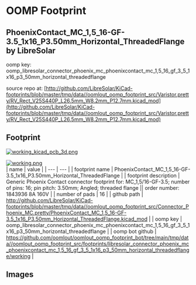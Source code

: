 # OOMP Footprint  
## PhoenixContact_MC_1,5_16-GF-3.5_1x16_P3.50mm_Horizontal_ThreadedFlange  by LibreSolar  
  
oomp key: oomp_libresolar_connector_phoenix_mc_phoenixcontact_mc_1,5_16_gf_3_5_1x16_p3_50mm_horizontal_threadedflange  
  
source repo at: [http://github.com/LibreSolar/KiCad-footprints/blob/master/tmp/data//oomlout_oomp_footprint_src/Varistor.pretty/RV_Rect_V25S440P_L26.5mm_W8.2mm_P12.7mm.kicad_mod](http://github.com/LibreSolar/KiCad-footprints/blob/master/tmp/data//oomlout_oomp_footprint_src/Varistor.pretty/RV_Rect_V25S440P_L26.5mm_W8.2mm_P12.7mm.kicad_mod)  
## Footprint  
  
[![working_kicad_pcb_3d.png](working_kicad_pcb_3d_600.png)](working_kicad_pcb_3d.png)  
  
[![working.png](working_600.png)](working.png)  
| name | value | 
| --- | --- | 
| footprint name | PhoenixContact_MC_1,5_16-GF-3.5_1x16_P3.50mm_Horizontal_ThreadedFlange | 
| footprint description | Generic Phoenix Contact connector footprint for: MC_1,5/16-GF-3.5; number of pins: 16; pin pitch: 3.50mm; Angled; threaded flange || order number: 1843936 8A 160V | 
| number of pads | 16 | 
| github path | http://github.com/LibreSolar/KiCad-footprints/blob/master/tmp/data//oomlout_oomp_footprint_src/Connector_Phoenix_MC.pretty/PhoenixContact_MC_1,5_16-GF-3.5_1x16_P3.50mm_Horizontal_ThreadedFlange.kicad_mod | 
| oomp key | oomp_libresolar_connector_phoenix_mc_phoenixcontact_mc_1,5_16_gf_3_5_1x16_p3_50mm_horizontal_threadedflange | 
| oomp bot github | https://github.com/oomlout/oomlout_oomp_footprint_bot/tree/main/tmp/data//oomlout_oomp_footprint_src/footprints/libresolar_connector_phoenix_mc_phoenixcontact_mc_1,5_16_gf_3_5_1x16_p3_50mm_horizontal_threadedflange/working | 
## Images  

